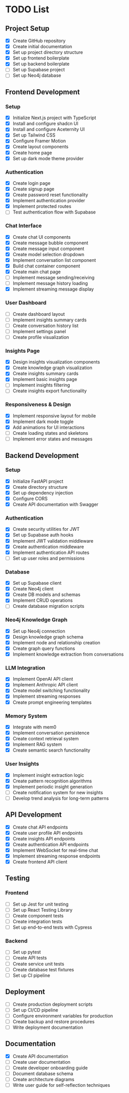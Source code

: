 # TODO List

## Project Setup

- [x] Create GitHub repository
- [x] Create initial documentation
- [x] Set up project directory structure
- [x] Set up frontend boilerplate
- [x] Set up backend boilerplate
- [ ] Set up Supabase project
- [ ] Set up Neo4j database

## Frontend Development

### Setup
- [x] Initialize Next.js project with TypeScript
- [x] Install and configure shadcn UI
- [x] Install and configure Aceternity UI
- [x] Set up Tailwind CSS
- [x] Configure Framer Motion
- [x] Create layout components
- [x] Create home page
- [x] Set up dark mode theme provider

### Authentication
- [x] Create login page
- [x] Create signup page
- [x] Create password reset functionality
- [x] Implement authentication provider
- [x] Implement protected routes
- [ ] Test authentication flow with Supabase

### Chat Interface
- [x] Create chat UI components
- [x] Create message bubble component
- [x] Create message input component 
- [x] Create model selection dropdown
- [x] Implement conversation list component
- [x] Build chat container component
- [x] Create main chat page
- [ ] Implement message sending/receiving
- [ ] Implement message history loading
- [x] Implement streaming message display

### User Dashboard
- [ ] Create dashboard layout
- [ ] Implement insights summary cards
- [ ] Create conversation history list
- [ ] Implement settings panel
- [ ] Create profile visualization

### Insights Page
- [x] Design insights visualization components
- [x] Create knowledge graph visualization
- [x] Create insights summary cards
- [x] Implement basic insights page
- [ ] Implement insights filtering
- [ ] Create insights export functionality

### Responsiveness & Design
- [x] Implement responsive layout for mobile
- [x] Implement dark mode toggle
- [x] Add animations for UI interactions
- [ ] Create loading states and skeletons
- [ ] Implement error states and messages

## Backend Development

### Setup
- [x] Initialize FastAPI project
- [x] Create directory structure
- [x] Set up dependency injection
- [x] Configure CORS
- [x] Create API documentation with Swagger

### Authentication
- [x] Create security utilities for JWT
- [x] Set up Supabase auth hooks
- [x] Implement JWT validation middleware
- [x] Create authentication middleware
- [x] Implement authentication API routes
- [ ] Set up user roles and permissions

### Database
- [x] Set up Supabase client
- [x] Create Neo4j client
- [x] Create DB models and schemas
- [x] Implement CRUD operations
- [ ] Create database migration scripts

### Neo4j Knowledge Graph
- [x] Set up Neo4j connection
- [x] Design knowledge graph schema
- [x] Implement node and relationship creation
- [x] Create graph query functions
- [x] Implement knowledge extraction from conversations

### LLM Integration
- [x] Implement OpenAI API client
- [x] Implement Anthropic API client
- [x] Create model switching functionality
- [x] Implement streaming responses
- [x] Create prompt engineering templates

### Memory System
- [x] Integrate with mem0
- [x] Implement conversation persistence
- [x] Create context retrieval system
- [x] Implement RAG system
- [x] Create semantic search functionality

### User Insights
- [x] Implement insight extraction logic
- [x] Create pattern recognition algorithms
- [x] Implement periodic insight generation
- [ ] Create notification system for new insights
- [ ] Develop trend analysis for long-term patterns

## API Development
- [x] Create chat API endpoints
- [x] Create user profile API endpoints
- [x] Create insights API endpoints
- [x] Create authentication API endpoints
- [x] Implement WebSocket for real-time chat
- [x] Implement streaming response endpoints
- [x] Create frontend API client

## Testing

### Frontend
- [ ] Set up Jest for unit testing
- [ ] Set up React Testing Library
- [ ] Create component tests
- [ ] Create integration tests
- [ ] Set up end-to-end tests with Cypress

### Backend
- [ ] Set up pytest
- [ ] Create API tests
- [ ] Create service unit tests
- [ ] Create database test fixtures
- [ ] Set up CI pipeline

## Deployment

- [ ] Create production deployment scripts
- [ ] Set up CI/CD pipeline
- [ ] Configure environment variables for production
- [ ] Create backup and restore procedures
- [ ] Write deployment documentation

## Documentation

- [x] Create API documentation
- [ ] Create user documentation
- [ ] Create developer onboarding guide
- [ ] Document database schema
- [ ] Create architecture diagrams
- [ ] Write user guide for self-reflection techniques